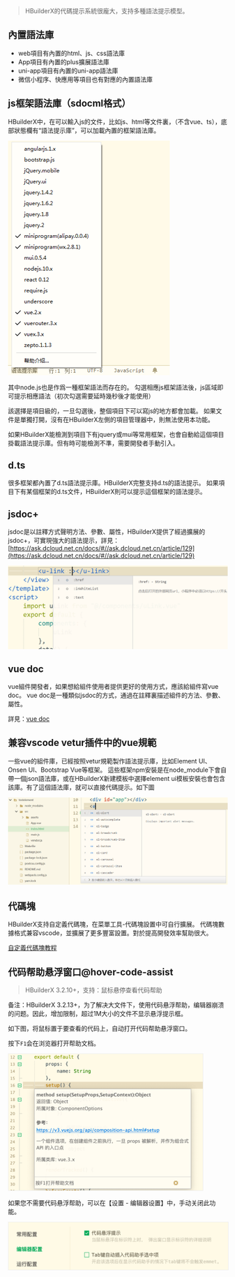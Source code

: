 > HBuilderX的代碼提示系統很龐大，支持多種語法提示模型。

## 內置語法庫
- web項目有內置的html、js、css語法庫
- App項目有內置的plus擴展語法庫
- uni-app項目有內置的uni-app語法庫
- 微信小程序、快應用等項目也有對應的內置語法庫

## js框架語法庫（sdocml格式）

HBuilderX中，在可以輸入js的文件，比如js、html等文件裏，（不含vue、ts），底部狀態欄有“語法提示庫”，可以加載內置的框架語法庫。

<img src="/static/snapshots/tutorial/language/overview/lang_1.png" />

其中node.js也是作爲一種框架語法而存在的。
勾選相應js框架語法後，js區域即可提示相應語法（初次勾選需要延時幾秒後才能使用）

該選擇是項目級的，一旦勾選後，整個項目下可以寫js的地方都會加載。
如果文件是單獨打開，沒有在HBuilderX左側的項目管理器中，則無法使用本功能。

如果HBuilderX能檢測到項目下有jquery或mui等常用框架，也會自動給這個項目掛載語法提示庫。但有時可能檢測不準，需要開發者手動引入。

## d.ts

很多框架都內置了d.ts語法提示庫。HBuilderX完整支持d.ts的語法提示。
如果項目下有某個框架的d.ts文件，HBuilderX則可以提示這個框架的語法提示。

## jsdoc+
jsdoc是以註釋方式聲明方法、參數、屬性，HBuilderX提供了經過擴展的jsdoc+，可實現強大的語法提示，詳見：[https://ask.dcloud.net.cn/docs/#//ask.dcloud.net.cn/article/129](https://ask.dcloud.net.cn/docs/#//ask.dcloud.net.cn/article/129)

<img src="/static/snapshots/tutorial/language/overview/lang_2.png" style="zoom:50%;" />

## vue doc
vue組件開發者，如果想給組件使用者提供更好的使用方式，應該給組件寫vue doc。
vue doc是一種類似jsdoc的方式，通過在註釋裏描述組件的方法、參數、屬性。

詳見：[vue doc](https://hx.dcloud.net.cn/Tutorial/Language/vuedoc)

## 兼容vscode vetur插件中的vue規範

一些vue的組件庫，已經按照vetur規範製作語法提示庫，比如Element UI、Onsen UI、Bootstrap Vue等框架。
這些框架npm安裝是在node_module下會自帶一個json語法庫，或在HBuilderX新建模板中選擇element ui模板安裝也會包含該庫。有了這個語法庫，就可以直接代碼提示。如下圖

<img src="/static/snapshots/tutorial/language/overview/lang_3.png" style="zoom:50%;"/>

## 代碼塊

HBuilderX支持自定義代碼塊，在菜單工具-代碼塊設置中可自行擴展。
代碼塊數據格式兼容vscode，並擴展了更多豐富設置。對於提高開發效率幫助很大。

<a href="/Tutorial/Language/Snippets">自定義代碼塊教程</a>

## 代码帮助悬浮窗口@hover-code-assist

> HBuilderX 3.2.10+，支持：鼠标悬停查看代码帮助

备注：HBuilderX 3.2.13+，为了解决大文件下，使用代码悬浮帮助，编辑器崩溃的问题。因此，增加限制，超过1M大小的文件不显示悬浮提示框。

如下图，将鼠标置于要查看的代码上，自动打开代码帮助悬浮窗口。

按下`F1`会在浏览器打开帮助文档。

<img src="/static/snapshots/tutorial/language/overview/hover_helper.png" style="zoom:45%;border: 1px solid #eee;"/>

如果您不需要代码悬浮帮助，可以在【设置 - 编辑器设置】中，手动关闭此功能。

<img src="/static/snapshots/tutorial/language/overview/settings_hover_help.png" style="zoom:50%;border: 1px solid #eee;"/>
